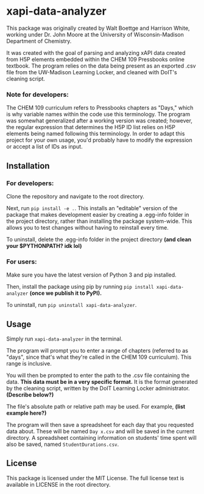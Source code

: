 # xapi-data-analyzer
This package was originally created by Walt Boettge and Harrison White, working under Dr. John Moore at the University of Wisconsin-Madison Department of Chemistry.

It was created with the goal of parsing and analyzing xAPI data created from H5P elements embedded within the CHEM 109 Pressbooks online textbook. The program relies on the data being present as an exported .csv file from the UW-Madison Learning Locker, and cleaned with DoIT's cleaning script.

### Note for developers: 
The CHEM 109 curriculum refers to Pressbooks chapters as "Days," which is why variable names within the code use this terminology. The program was somewhat generalized after a working version was created; however, the regular expression that determines the H5P ID list relies on H5P elements being named following this terminology. In order to adapt this project for your own usage, you'd probably have to modify the expression or accept a list of IDs as input.

## Installation
### For developers: 
Clone the repository and navigate to the root directory.

Next, run `pip install -e .`. This installs an "editable" version of the package that makes development easier by creating a .egg-info folder in the project directory, rather than installing the package system-wide. This allows you to test changes without having to reinstall every time.

To uninstall, delete the .egg-info folder in the project directory __(and clean your $PYTHONPATH? idk lol)__

### For users:
Make sure you have the latest version of Python 3 and pip installed.

Then, install the package using pip by running `pip install xapi-data-analyzer` __(once we publish it to PyPI).__

To uninstall, run `pip uninstall xapi-data-analyzer`.

## Usage
Simply run `xapi-data-analyzer` in the terminal.

The program will prompt you to enter a range of chapters (referred to as "days", since that's what they're called in the CHEM 109 curriculum). This range is inclusive.

You will then be prompted to enter the path to the .csv file containing the data. __This data must be in a very specific format.__ It is the format generated by the cleaning script, written by the DoIT Learning Locker administrator. __(Describe below?)__

The file's absolute path or relative path may be used. For example, __(list example here?)__

The program will then save a spreadsheet for each day that you requested data about. These will be named `Day x.csv` and will be saved in the current directory. A spreadsheet containing information on students' time spent will also be saved, named `StudentDurations.csv`.
## License
This package is licensed under the MIT License. The full license text is available in LICENSE in the root directory.